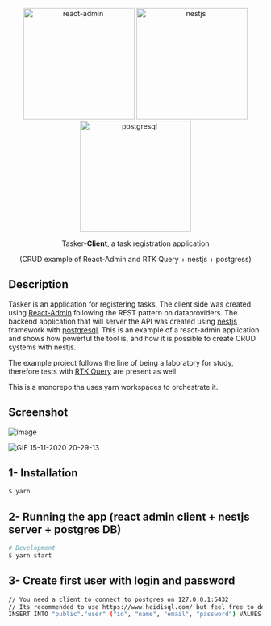 <p align="center">
  <a href="https://marmelab.com/react-admin/" target="blank"><img src="https://marmelab.com/react-admin/assets/logo_white.png" width="220" alt="react-admin" /></a>
  <a href="http://nestjs.com/" target="blank"><img src="https://docs.nestjs.com/assets/logo-small-gradient.svg" width="220" alt="nestjs" /></a>
  <a href="https://www.postgresql.org/" target="blank"><img src="https://www.postgresql.org/media/img/about/press/elephant.png" width="220" alt="postgresql" /></a>
</p>

<p align="center">Tasker-<strong>Client</strong>, a task registration application</p>
<p align="center">(CRUD example of React-Admin and RTK Query + nestjs + postgress)</p>

## Description

Tasker is an application for registering tasks. The client side was created using [React-Admin](https://marmelab.com/react-admin/Readme.html) following the REST pattern on dataproviders. The backend application that will server the API was created using [nestjs](https://docs.nestjs.com/) framework with [postgresql](https://www.postgresql.org/). This is an example of a react-admin application and shows how powerful the tool is, and how it is possible to create CRUD systems with nestjs.

The example project follows the line of being a laboratory for study, therefore tests with [RTK Query](https://redux-toolkit.js.org/rtk-query/overview) are present as well.

This is a monorepo tha uses yarn workspaces to orchestrate it.

## Screenshot

![image](https://user-images.githubusercontent.com/7409802/123529179-4e44d500-d6c4-11eb-811b-f2b1406cb58b.png)

![GIF 15-11-2020 20-29-13](https://user-images.githubusercontent.com/7409802/99199957-5aa59e80-2781-11eb-9bd6-09e14f9c0981.gif)

## 1- Installation

```bash
$ yarn
```

## 2- Running the app (react admin client + nestjs server + postgres DB)

```bash
# Development
$ yarn start
```

## 3- Create first user with login and password

```bash
// You need a client to connect to postgres on 127.0.0.1:5432
// Its recommended to use https://www.heidisql.com/ but feel free to decide.
INSERT INTO "public"."user" ("id", "name", "email", "password") VALUES (1, 'admin', 'admin@gmail.com', "admin");
```
